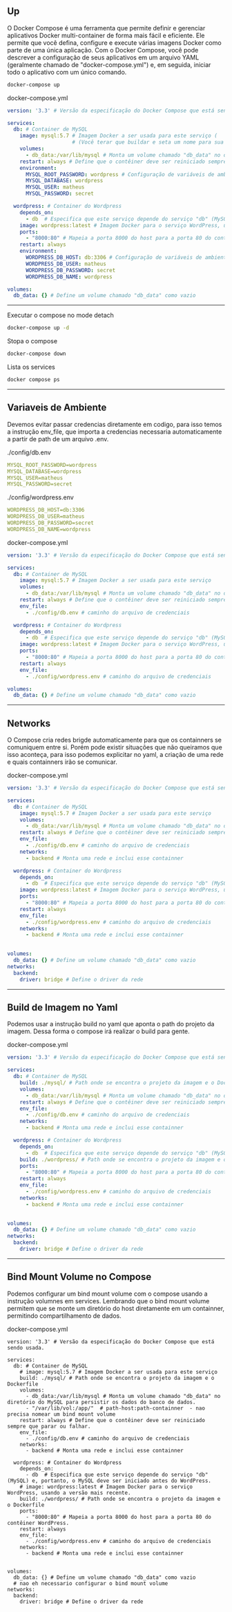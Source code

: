 ## Up
O Docker Compose é uma ferramenta que permite definir e gerenciar aplicativos Docker multi-container de forma mais fácil e eficiente. 
Ele permite que você defina, configure e execute várias imagens Docker como parte de uma única aplicação. 
Com o Docker Compose, você pode descrever a configuração de seus aplicativos em um arquivo YAML (geralmente chamado de "docker-compose.yml") e, em seguida, 
iniciar todo o aplicativo com um único comando.

```bash
docker-compose up
```

docker-compose.yml

```yaml
version: '3.3' # Versão da especificação do Docker Compose que está sendo usada.

services:
  db: # Container de MySQL
    image: mysql:5.7 # Imagem Docker a ser usada para este serviço (
                     # (Você terar que buildar e seta um nome para sua imagem, se desejar utilizar uma imagem personalizada)
    volumes:
      - db_data:/var/lib/mysql # Monta um volume chamado "db_data" no diretório do MySQL para persistir os dados do banco de dados.
    restart: always # Define que o contêiner deve ser reiniciado sempre que parar ou falhar.
    environment:
      MYSQL_ROOT_PASSWORD: wordpress # Configuração de variáveis de ambiente para a senha do usuário root do MySQL e outros detalhes do banco de dados.
      MYSQL_DATABASE: wordpress
      MYSQL_USER: matheus
      MYSQL_PASSWORD: secret

  wordpress: # Container do Wordpress
    depends_on: 
      - db  # Especifica que este serviço depende do serviço "db" (MySQL) e, portanto, o MySQL deve ser iniciado antes do WordPress.
    image: wordpress:latest # Imagem Docker para o serviço WordPress, usando a versão mais recente.
    ports:
      - "8000:80" # Mapeia a porta 8000 do host para a porta 80 do contêiner WordPress.
    restart: always 
    environment: 
      WORDPRESS_DB_HOST: db:3306 # Configuração de variáveis de ambiente para o WordPress, informando como se conectar ao banco de dados.
      WORDPRESS_DB_USER: matheus
      WORDPRESS_DB_PASSWORD: secret
      WORDPRESS_DB_NAME: wordpress

volumes:
  db_data: {} # Define um volume chamado "db_data" como vazio

```

----------------------
Executar o compose no mode detach
```bash
docker-compose up -d
```

Stopa o compose
```bash
docker-compose down
```

Lista os services
```bash
docker compose ps
```

--------------------------
## Variaveis de Ambiente

Devemos evitar passar credencias diretamente em codigo, para isso temos a instrução env_file, que importa a credencias necessaria automaticamente a partir de path de um arquivo .env.

./config/db.env
```yaml
MYSQL_ROOT_PASSWORD=wordpress 
MYSQL_DATABASE=wordpress
MYSQL_USER=matheus
MYSQL_PASSWORD=secret
```

./config/wordpress.env
```yaml
WORDPRESS_DB_HOST=db:3306
WORDPRESS_DB_USER=matheus
WORDPRESS_DB_PASSWORD=secret
WORDPRESS_DB_NAME=wordpress
```
docker-compose.yml
```yaml
version: '3.3' # Versão da especificação do Docker Compose que está sendo usada.

services:
  db: # Container de MySQL
    image: mysql:5.7 # Imagem Docker a ser usada para este serviço
    volumes:
      - db_data:/var/lib/mysql # Monta um volume chamado "db_data" no diretório do MySQL para persistir os dados do banco de dados.
    restart: always # Define que o contêiner deve ser reiniciado sempre que parar ou falhar.
    env_file:
      - ./config/db.env # caminho do arquivo de credenciais

  wordpress: # Container do Wordpress
    depends_on: 
      - db  # Especifica que este serviço depende do serviço "db" (MySQL) e, portanto, o MySQL deve ser iniciado antes do WordPress.
    image: wordpress:latest # Imagem Docker para o serviço WordPress, usando a versão mais recente.
    ports:
      - "8000:80" # Mapeia a porta 8000 do host para a porta 80 do contêiner WordPress.
    restart: always 
    env_file:
      - ./config/wordpress.env # caminho do arquivo de credenciais

volumes:
  db_data: {} # Define um volume chamado "db_data" como vazio

```

--------------------------
## Networks

O Compose cria redes brigde automaticamente para que os containners se comuniquem entre si. Porém pode existir situações que não queiramos que isso aconteça, para isso podemos explicitar no yaml, a criação de uma rede e quais containners irão se comunicar.

docker-compose.yml
```yaml
version: '3.3' # Versão da especificação do Docker Compose que está sendo usada.

services:
  db: # Container de MySQL
    image: mysql:5.7 # Imagem Docker a ser usada para este serviço
    volumes:
      - db_data:/var/lib/mysql # Monta um volume chamado "db_data" no diretório do MySQL para persistir os dados do banco de dados.
    restart: always # Define que o contêiner deve ser reiniciado sempre que parar ou falhar.
    env_file:
      - ./config/db.env # caminho do arquivo de credenciais
    networks:
      - backend # Monta uma rede e inclui esse containner

  wordpress: # Container do Wordpress
    depends_on: 
      - db  # Especifica que este serviço depende do serviço "db" (MySQL) e, portanto, o MySQL deve ser iniciado antes do WordPress.
    image: wordpress:latest # Imagem Docker para o serviço WordPress, usando a versão mais recente.
    ports:
      - "8000:80" # Mapeia a porta 8000 do host para a porta 80 do contêiner WordPress.
    restart: always 
    env_file:
      - ./config/wordpress.env # caminho do arquivo de credenciais
    networks:
      - backend # Monta uma rede e inclui esse containner
      

volumes:
  db_data: {} # Define um volume chamado "db_data" como vazio
networks:
  backend:
    driver: bridge # Define o driver da rede
```

---------------------------

## Build de Imagem no Yaml
Podemos usar a instrução build no yaml que aponta o path do projeto da imagem. Dessa forma o compose irá realizar o build para gente.

docker-compose.yml
```yaml
version: '3.3' # Versão da especificação do Docker Compose que está sendo usada.

services:
  db: # Container de MySQL
    build: ./mysql/ # Path onde se encontra o projeto da imagem e o Dockerfile
    volumes:
      - db_data:/var/lib/mysql # Monta um volume chamado "db_data" no diretório do MySQL para persistir os dados do banco de dados.
    restart: always # Define que o contêiner deve ser reiniciado sempre que parar ou falhar.
    env_file:
      - ./config/db.env # caminho do arquivo de credenciais
    networks:
      - backend # Monta uma rede e inclui esse containner

  wordpress: # Container do Wordpress
    depends_on: 
      - db  # Especifica que este serviço depende do serviço "db" (MySQL) e, portanto, o MySQL deve ser iniciado antes do WordPress.
    build: ./wordpress/ # Path onde se encontra o projeto da imagem e o Dockerfile
    ports:
      - "8000:80" # Mapeia a porta 8000 do host para a porta 80 do contêiner WordPress.
    restart: always 
    env_file:
      - ./config/wordpress.env # caminho do arquivo de credenciais
    networks:
      - backend # Monta uma rede e inclui esse containner
      

volumes:
  db_data: {} # Define um volume chamado "db_data" como vazio
networks:
  backend:
    driver: bridge # Define o driver da rede
```

-------------------------

## Bind Mount Volume no Compose

Podemos configurar um bind mount volume com o compose usando a instrução volumnes em services. Lembrando que o bind mount volume permitem que se monte um diretório do host diretamente em um containner, permitindo compartilhamento de dados.

docker-compose.yml
```
version: '3.3' # Versão da especificação do Docker Compose que está sendo usada.

services:
  db: # Container de MySQL
    # image: mysql:5.7 # Imagem Docker a ser usada para este serviço
    build: ./mysql/ # Path onde se encontra o projeto da imagem e o Dockerfile
    volumes:
      - db_data:/var/lib/mysql # Monta um volume chamado "db_data" no diretório do MySQL para persistir os dados do banco de dados.
      - "/var/lib/vol:/app/"  # path-host:path-containner  - nao precisa nomear um bind mount volume
    restart: always # Define que o contêiner deve ser reiniciado sempre que parar ou falhar.
    env_file:
      - ./config/db.env # caminho do arquivo de credenciais
    networks:
      - backend # Monta uma rede e inclui esse containner

  wordpress: # Container do Wordpress
    depends_on: 
      - db  # Especifica que este serviço depende do serviço "db" (MySQL) e, portanto, o MySQL deve ser iniciado antes do WordPress.
    # image: wordpress:latest # Imagem Docker para o serviço WordPress, usando a versão mais recente.
    build: ./wordpress/ # Path onde se encontra o projeto da imagem e o Dockerfile
    ports:
      - "8000:80" # Mapeia a porta 8000 do host para a porta 80 do contêiner WordPress.
    restart: always 
    env_file:
      - ./config/wordpress.env # caminho do arquivo de credenciais
    networks:
      - backend # Monta uma rede e inclui esse containner
      

volumes:
  db_data: {} # Define um volume chamado "db_data" como vazio
  # nao eh necessario configurar o bind mount volume
networks:
  backend:
    driver: bridge # Define o driver da rede

```
